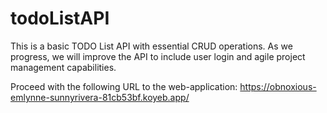 # todoListAPI

This is a basic TODO List API with essential CRUD operations. As we progress, we will improve the API to include user login and agile project management capabilities.

Proceed with the following URL to the web-application: https://obnoxious-emlynne-sunnyrivera-81cb53bf.koyeb.app/
